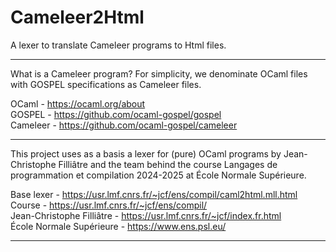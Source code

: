 # Cameleer2Html

A lexer to translate Cameleer programs to Html files.

---

What is a Cameleer program? For simplicity, we denominate OCaml files with GOSPEL specifications as Cameleer files.

OCaml - https://ocaml.org/about \
GOSPEL - https://github.com/ocaml-gospel/gospel \
Cameleer - https://github.com/ocaml-gospel/cameleer

---

This project uses as a basis a lexer for (pure) OCaml programs by Jean-Christophe Filliâtre and the team behind the course Langages de programmation et compilation 2024-2025 at École Normale Supérieure.

Base lexer - https://usr.lmf.cnrs.fr/~jcf/ens/compil/caml2html.mll.html \
Course - https://usr.lmf.cnrs.fr/~jcf/ens/compil/ \
Jean-Christophe Filliâtre - https://usr.lmf.cnrs.fr/~jcf/index.fr.html \
École Normale Supérieure - https://www.ens.psl.eu/

---